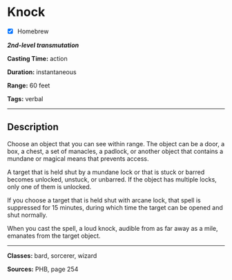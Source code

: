 # Knock

- [x] Homebrew

***2nd-level transmutation***

**Casting Time:** action

**Duration:** instantaneous

**Range:** 60 feet

**Tags:** verbal

---

## Description
Choose an object that you can see within range.
The object can be a door, a box, a chest, a set of manacles, a padlock, or another object that contains a mundane or magical means that prevents access.

A target that is held shut by a mundane lock or that is stuck or barred becomes unlocked, unstuck, or unbarred.
If the object has multiple locks, only one of them is unlocked.

If you choose a target that is held shut with arcane lock, that spell is suppressed for 15 minutes, during which time the target can be opened and shut normally.

When you cast the spell, a loud knock, audible from as far away as a mile, emanates from the target object.

---

**Classes:** bard, sorcerer, wizard

**Sources:** PHB, page 254
